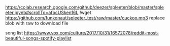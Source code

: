 https://colab.research.google.com/github/deezer/spleeter/blob/master/spleeter.ipynb#scrollTo=afbcUSken16L
!wget https://github.com/funkonaut/spleeter_test/raw/master/cuckoo.mp3 replace blob with raw to download file

song list
https://www.vox.com/culture/2017/10/31/16572078/reddit-most-beautiful-songs-spotify-playlist
